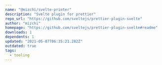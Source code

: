 ```yaml
---
name: "@mizchi/svelte-printer"
description: "Svelte plugin for prettier"
repo_url: "https://github.com/sveltejs/prettier-plugin-svelte"
author: "mizchi"
homepage: "https://github.com/sveltejs/prettier-plugin-svelte#readme"
downloads: 1
dependents: 1
updated: "2021-05-07T06:35:21.282Z"
outdated: true
tags: 
  - tooling
---
```


